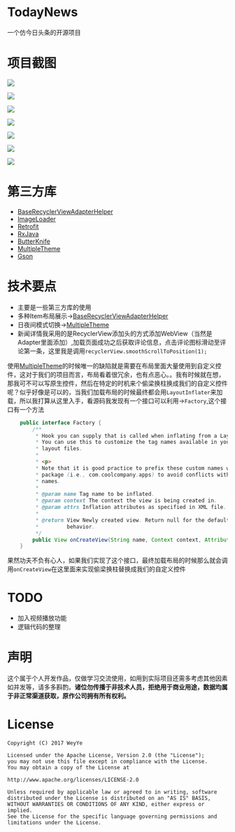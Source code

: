 # TodayNews
一个仿今日头条的开源项目

# 项目截图

![](/screenshot/01.png)

![](/screenshot/02.png)

![](/screenshot/03.png)

![](/screenshot/04.png)

![](/screenshot/05.png)

![](/screenshot/06.png)

![](/screenshot/07.png)

# 第三方库
* [BaseRecyclerViewAdapterHelper](https://github.com/CymChad/BaseRecyclerViewAdapterHelper)
* [ImageLoader](https://github.com/nostra13/Android-Universal-Image-Loader)
* [Retrofit](https://github.com/square/retrofit)
* [RxJava](https://github.com/ReactiveX/RxJava)
* [ButterKnife](https://github.com/JakeWharton/butterknife)
* [MultipleTheme](https://github.com/dersoncheng/MultipleTheme)
* [Gson](https://github.com/google/gson)

# 技术要点

* 主要是一些第三方库的使用
* 多种Item布局展示->[BaseRecyclerViewAdapterHelper](https://github.com/CymChad/BaseRecyclerViewAdapterHelper)
* 日夜间模式切换->[MultipleTheme](https://github.com/dersoncheng/MultipleTheme)
* 新闻详情我采用的是RecyclerView添加头的方式添加WebView（当然是Adapter里面添加）,加载页面成功之后获取评论信息，点击评论图标滑动至评论第一条，这里我是调用`recyclerView.smoothScrollToPosition(1);`
 
使用[MultipleTheme](https://github.com/dersoncheng/MultipleTheme)的时候唯一的缺陷就是需要在布局里面大量使用到自定义控件，这对于我们的项目而言，布局看着很冗余，也有点恶心。。我有时候就在想，那我可不可以写原生控件，然后在特定的时机来个偷梁换柱换成我们的自定义控件呢？似乎好像是可以的，当我们加载布局的时候最终都会用`LayoutInflater`来加载，所以我打算从这里入手，看源码我发现有一个接口可以利用->`Factory`,这个接口有一个方法

``` java 
    public interface Factory {
        /**
         * Hook you can supply that is called when inflating from a LayoutInflater.
         * You can use this to customize the tag names available in your XML
         * layout files.
         * 
         * <p>
         * Note that it is good practice to prefix these custom names with your
         * package (i.e., com.coolcompany.apps) to avoid conflicts with system
         * names.
         * 
         * @param name Tag name to be inflated.
         * @param context The context the view is being created in.
         * @param attrs Inflation attributes as specified in XML file.
         * 
         * @return View Newly created view. Return null for the default
         *         behavior.
         */
        public View onCreateView(String name, Context context, AttributeSet attrs);
    }

```

果然功夫不负有心人，如果我们实现了这个接口，最终加载布局的时候那么就会调用`onCreateView`在这里面来实现偷梁换柱替换成我们的自定义控件

# TODO

* 加入视频播放功能
* 逻辑代码的整理

# 声明

这个属于个人开发作品，仅做学习交流使用，如用到实际项目还需多考虑其他因素如并发等，请多多斟酌。**诸位勿传播于非技术人员，拒绝用于商业用途，数据均属于非正常渠道获取，原作公司拥有所有权利。**

# License

	Copyright (C) 2017 WeyYe
	
	Licensed under the Apache License, Version 2.0 (the "License");
	you may not use this file except in compliance with the License.
	You may obtain a copy of the License at
	
	http://www.apache.org/licenses/LICENSE-2.0
	
	Unless required by applicable law or agreed to in writing, software
	distributed under the License is distributed on an "AS IS" BASIS,
	WITHOUT WARRANTIES OR CONDITIONS OF ANY KIND, either express or implied.
	See the License for the specific language governing permissions and
	limitations under the License.